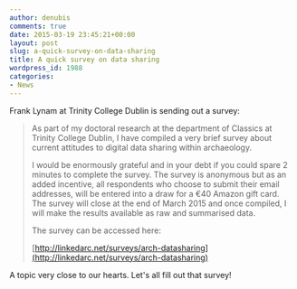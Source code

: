 ```yaml
---
author: denubis
comments: true
date: 2015-03-19 23:45:21+00:00
layout: post
slug: a-quick-survey-on-data-sharing
title: A quick survey on data sharing
wordpress_id: 1988
categories:
- News
---
```


Frank Lynam at Trinity College Dublin is sending out a survey:

<blockquote>As part of my doctoral research at the department of Classics at Trinity College Dublin, I have compiled a very brief survey about current attitudes to digital data sharing within archaeology.

I would be enormously grateful and in your debt if you could spare 2 minutes to complete the survey. The survey is anonymous but as an added incentive, all respondents who choose to submit their email addresses, will be entered into a draw for a €40 Amazon gift card. The survey will close at the end of March 2015 and once compiled, I will make the results available as raw and summarised data.

The survey can be accessed here:

[http://linkedarc.net/surveys/arch-datasharing](http://linkedarc.net/surveys/arch-datasharing)</blockquote>

A topic very close to our hearts. Let's all fill out that survey!
